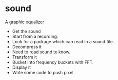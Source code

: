 # sound
A graphic equalizer


* Get the sound
 * Start from a recording.
 * Look for a package which can read in a sound file.
* Decompress it
 * Need to read sound to know.
* Transform it
 * Bucket into frequency buckets with FFT.
* Display it
 * Write some code to push pixel.